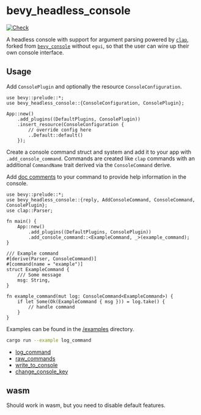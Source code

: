 # bevy_headless_console
[![Check](https://github.com/philpax/bevy-headless-console/actions/workflows/build.yaml/badge.svg)](https://github.com/philpax/bevy-headless-console/actions/workflows/build.yaml)

A headless console with support for argument parsing powered by [`clap`](https://docs.rs/clap/latest/clap/), forked from [`bevy_console`](https://github.com/RichoDemus/bevy-console)
without `egui`, so that the user can wire up their own console interface.

## Usage

Add `ConsolePlugin` and optionally the resource `ConsoleConfiguration`.

```rust, ignore
use bevy::prelude::*;
use bevy_headless_console::{ConsoleConfiguration, ConsolePlugin};

App::new()
    .add_plugins((DefaultPlugins, ConsolePlugin))
    .insert_resource(ConsoleConfiguration {
        // override config here
        ..Default::default()
    });
```

Create a console command struct and system and add it to your app with `.add_console_command`.
 Commands are created like `clap` commands with an additional `CommandName` trait derived via the `ConsoleCommand` derive.

Add [doc comments](https://doc.rust-lang.org/rust-by-example/meta/doc.html#doc-comments) to your command to provide help information in the console.

```rust, ignore
use bevy::prelude::*;
use bevy_headless_console::{reply, AddConsoleCommand, ConsoleCommand, ConsolePlugin};
use clap::Parser;

fn main() {
    App::new()
        .add_plugins((DefaultPlugins, ConsolePlugin))
        .add_console_command::<ExampleCommand, _>(example_command);
}

/// Example command
#[derive(Parser, ConsoleCommand)]
#[command(name = "example")]
struct ExampleCommand {
    /// Some message
    msg: String,
}

fn example_command(mut log: ConsoleCommand<ExampleCommand>) {
    if let Some(Ok(ExampleCommand { msg })) = log.take() {
        // handle command
    }
}
```

Examples can be found in the [/examples](examples) directory.

```bash
cargo run --example log_command
```

- [log_command](/examples/log_command.rs)
- [raw_commands](/examples/raw_commands.rs)
- [write_to_console](/examples/write_to_console.rs)
- [change_console_key](/examples/change_console_key.rs)

## wasm

Should work in wasm, but you need to disable default features.

